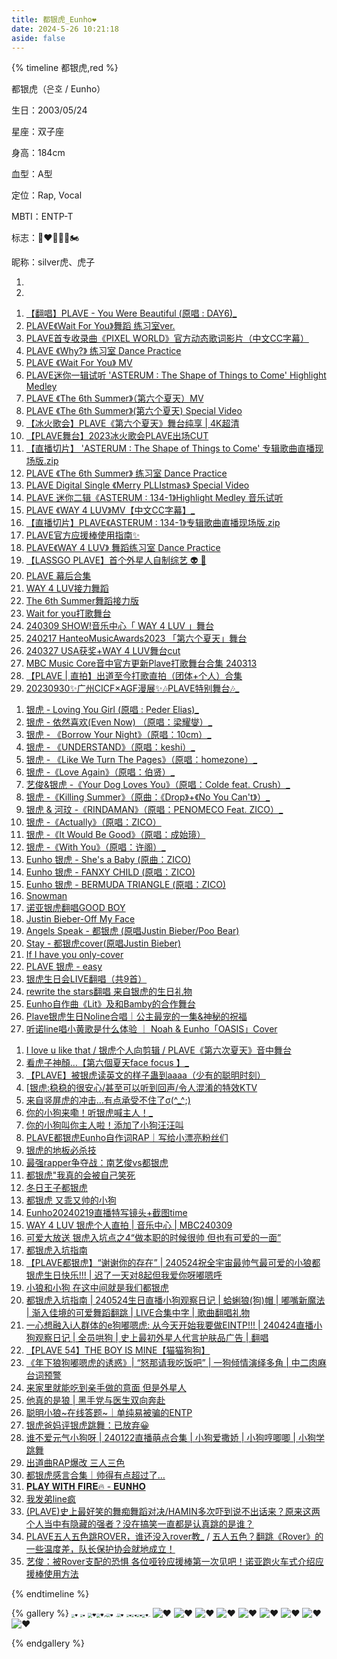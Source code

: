 ```yaml
---
title: 都银虎_Eunho❤️
date: 2024-5-26 10:21:18
aside: false
---
```


{% timeline 都银虎,red %}

<!-- timeline 个人资料 -->

都银虎（은호 / Eunho）

生日：2003/05/24

星座：双子座

身高：184cm

血型：A型

定位：Rap, Vocal

MBTI：ENTP-T

标志：🐺❤️‍🔥🐶🍎🏍️

昵称：silver虎、虎子

<!-- endtimeline -->

<!-- timeline TMI -->

1. 
2. 

<!-- endtimeline -->

<!-- timeline 官方物料 -->

1. [【翻唱】PLAVE - You Were Beautiful (原唱 : DAY6)_](https://www.bilibili.com/video/BV1hM411Q7vJ/?spm_id_from=333.999.0.0&vd_source=683accdf4a366c372d15625bf59c99d7)
2. [PLAVE《Wait For You》舞蹈 练习室ver.](https://www.bilibili.com/video/BV1Wg4y1L7zX/?spm_id_from=333.999.0.0&vd_source=683accdf4a366c372d15625bf59c99d7)
3. [PLAVE首专收录曲《PIXEL WORLD》官方动态歌词影片（中文CC字幕）](https://www.bilibili.com/video/BV1XM411M7M4/?spm_id_from=333.999.0.0&vd_source=683accdf4a366c372d15625bf59c99d7)
4. [PLAVE 《Why?》 练习室 Dance Practice](https://www.bilibili.com/video/BV1VW4y1o7J1/?spm_id_from=333.999.0.0&vd_source=683accdf4a366c372d15625bf59c99d7)
5. [PLAVE 《Wait For You》 MV ](https://www.bilibili.com/video/BV19o4y167nz/?spm_id_from=333.999.0.0&vd_source=683accdf4a366c372d15625bf59c99d7)
6. [PLAVE迷你一辑试听 'ASTERUM : The Shape of Things to Come' Highlight Medley](https://www.bilibili.com/video/BV1bu41177SV/?spm_id_from=333.999.0.0&vd_source=683accdf4a366c372d15625bf59c99d7)
7. [PLAVE 《The 6th Summer》（第六个夏天）MV](https://www.bilibili.com/video/BV1Fw411Q7xk/?spm_id_from=333.999.0.0&vd_source=683accdf4a366c372d15625bf59c99d7)
8. [PLAVE 《The 6th Summer》(第六个夏天) Special Video ](https://www.bilibili.com/video/BV1bm4y1T75z/?spm_id_from=333.999.0.0&vd_source=683accdf4a366c372d15625bf59c99d7)
9. [【冰火歌会】PLAVE《第六个夏天》舞台纯享 | 4K超清](https://www.bilibili.com/video/BV1dN4y1o7at/?spm_id_from=333.999.0.0&vd_source=683accdf4a366c372d15625bf59c99d7)
10. [【PLAVE舞台】2023冰火歌会PLAVE出场CUT](https://www.bilibili.com/video/BV11F41127jj/?spm_id_from=333.337.search-card.all.click&vd_source=683accdf4a366c372d15625bf59c99d7)
11. [【直播切片】 'ASTERUM : The Shape of Things to Come' 专辑歌曲直播现场版.zip](https://www.bilibili.com/video/BV1A94y167VK/?spm_id_from=333.999.0.0&vd_source=683accdf4a366c372d15625bf59c99d7)
12. [PLAVE 《The 6th Summer》 练习室 Dance Practice](https://www.bilibili.com/video/BV1kp4y1T7XF/?spm_id_from=333.999.0.0&vd_source=683accdf4a366c372d15625bf59c99d7)
13. [PLAVE Digital Single 《Merry PLLIstmas》 Special Video](https://www.bilibili.com/video/BV12C4y1F7j2/?spm_id_from=333.999.0.0&vd_source=683accdf4a366c372d15625bf59c99d7)
14. [PLAVE 迷你二辑《ASTERUM : 134-1》Highlight Medley 音乐试听](https://www.bilibili.com/video/BV1Xx421Z7Kn/?spm_id_from=333.999.0.0&vd_source=683accdf4a366c372d15625bf59c99d7)
15. [PLAVE 《WAY 4 LUV》MV【中文CC字幕】_](https://www.bilibili.com/video/BV1Um411S7gy/?spm_id_from=333.999.0.0&vd_source=683accdf4a366c372d15625bf59c99d7)
16. [【直播切片】PLAVE《ASTERUM : 134-1》专辑歌曲直播现场版.zip](https://www.bilibili.com/video/BV1PH4y1E74r/?spm_id_from=333.999.0.0&vd_source=683accdf4a366c372d15625bf59c99d7)
17. [PLAVE官方应援棒使用指南✨](https://www.bilibili.com/video/BV1Wx4y1a7of/?spm_id_from=333.999.0.0&vd_source=683accdf4a366c372d15625bf59c99d7)
18. [PLAVE《WAY 4 LUV》 舞蹈练习室 Dance Practice](https://www.bilibili.com/video/BV1aZ421s7i2/?spm_id_from=333.999.0.0&vd_source=683accdf4a366c372d15625bf59c99d7)
19. [【LASSGO PLAVE】首个外星人自制综艺 👽 🎥](https://space.bilibili.com/3493141629896727/channel/seriesdetail?sid=4112401)
20. [PLAVE 幕后合集](https://space.bilibili.com/3493141629896727/channel/seriesdetail?sid=3798294)
21. [WAY 4 LUV接力舞蹈](https://www.bilibili.com/video/BV1eu4m1T7sS/?spm_id_from=333.337.search-card.all.click&vd_source=683accdf4a366c372d15625bf59c99d7)
22. [The 6th Summer舞蹈接力版](https://www.bilibili.com/video/BV1Xu4y167Jx/?spm_id_from=333.337.search-card.all.click&vd_source=683accdf4a366c372d15625bf59c99d7)
23. [Wait for you打歌舞台](https://www.bilibili.com/video/BV1r24y1x7Mk/?spm_id_from=333.337.search-card.all.click&vd_source=683accdf4a366c372d15625bf59c99d7)
24. [240309 SHOW!音乐中心「 WAY 4 LUV 」舞台](https://www.bilibili.com/video/BV1iW421c7k8/?spm_id_from=333.337.search-card.all.click&vd_source=683accdf4a366c372d15625bf59c99d7)
25. [240217 HanteoMusicAwards2023 「第六个夏天」舞台](https://www.bilibili.com/video/BV1Fv421y7Fn/?spm_id_from=333.337.search-card.all.click&vd_source=683accdf4a366c372d15625bf59c99d7)
26. [240327 USA获奖+WAY 4 LUV舞台cut](https://www.bilibili.com/video/BV1gx421X7V2/?spm_id_from=333.337.search-card.all.click&vd_source=683accdf4a366c372d15625bf59c99d7)
27. [MBC Music Core音中官方更新Plave打歌舞台合集 240313](https://www.bilibili.com/video/BV1g2421N76P/?spm_id_from=333.337.search-card.all.click&vd_source=683accdf4a366c372d15625bf59c99d7)
28. [【PLAVE | 直拍】出道至今打歌直拍（团体+个人）合集](https://www.bilibili.com/video/BV1b2421N7bq/?spm_id_from=333.337.search-card.all.click&vd_source=683accdf4a366c372d15625bf59c99d7)
29. [20230930✨广州CICF×AGF漫展✨🎶PLAVE特别舞台🎶_](https://www.bilibili.com/video/BV1fu411T7Nh/?spm_id_from=333.337.search-card.all.click&vd_source=683accdf4a366c372d15625bf59c99d7)

<!-- endtimeline -->

<!-- timeline 翻唱/翻跳Cover -->

1. [银虎 - Loving You Girl (原唱 : Peder Elias)_](https://www.bilibili.com/video/BV1aN4y1y7Pe/?spm_id_from=333.999.0.0&vd_source=683accdf4a366c372d15625bf59c99d7)
2. [银虎 - 依然喜欢(Even Now) （原唱：梁耀燮）_](https://www.bilibili.com/video/BV1Zg4y1R7Lw/?spm_id_from=333.999.0.0&vd_source=683accdf4a366c372d15625bf59c99d7)
3. [银虎 - 《Borrow Your Night》（原唱：10cm）_](https://www.bilibili.com/video/BV1hN411T7bk/?spm_id_from=333.999.0.0&vd_source=683accdf4a366c372d15625bf59c99d7)
4. [银虎 - 《UNDERSTAND》（原唱：keshi）_](https://www.bilibili.com/video/BV1Wc41127eu/?spm_id_from=333.999.0.0&vd_source=683accdf4a366c372d15625bf59c99d7)
5. [银虎 - 《Like We Turn The Pages》（原唱：homezone）_](https://www.bilibili.com/video/BV1pN4y147uq/?spm_id_from=333.999.0.0&vd_source=683accdf4a366c372d15625bf59c99d7)
6. [银虎 -《Love Again》（原唱：伯贤）_](https://www.bilibili.com/video/BV1Bi4y1H7ix/?spm_id_from=333.999.0.0&vd_source=683accdf4a366c372d15625bf59c99d7)
7. [艺俊&银虎 -《Your Dog Loves You》（原唱：Colde feat. Crush）_](https://www.bilibili.com/video/BV1dm411Z7F6/?spm_id_from=333.999.0.0&vd_source=683accdf4a366c372d15625bf59c99d7)
8. [ 银虎 -《Killing Summer》（原曲：《Drop》+《No You Can't》）_](https://www.bilibili.com/video/BV1Wf421Z7sL/?spm_id_from=333.999.0.0&vd_source=683accdf4a366c372d15625bf59c99d7)
9. [银虎 & 河玟 -《RINDAMAN》（原唱：PENOMECO Feat. ZICO）_](https://www.bilibili.com/video/BV1R1421S7mR/?spm_id_from=333.999.0.0&vd_source=683accdf4a366c372d15625bf59c99d7)
10. [ 银虎 -《Actually》（原唱：ZICO）](https://www.bilibili.com/video/BV1sA4m1w723/?spm_id_from=333.999.0.0&vd_source=683accdf4a366c372d15625bf59c99d7)
11. [ 银虎 -《It Would Be Good》（原唱：成始璄）](https://www.bilibili.com/video/BV1wK421a7zQ/?spm_id_from=333.999.0.0&vd_source=683accdf4a366c372d15625bf59c99d7)
12. [银虎 -《With You》（原唱：许阁）_](https://www.bilibili.com/video/BV1Bf421R7Um/?spm_id_from=333.999.0.0&vd_source=683accdf4a366c372d15625bf59c99d7)
13. [Eunho 银虎 - She's a Baby (原曲：ZICO) ](https://www.bilibili.com/video/BV1dg4y177sa/?spm_id_from=333.999.0.0&vd_source=683accdf4a366c372d15625bf59c99d7)
14. [Eunho 银虎 - FANXY CHILD (原唱：ZICO) ](https://www.bilibili.com/video/BV1dL41117oS/?spm_id_from=333.999.0.0&vd_source=683accdf4a366c372d15625bf59c99d7)
15. [Eunho 银虎 - BERMUDA TRIANGLE (原唱：ZICO) ](https://www.bilibili.com/video/BV1Q54y1u7PE/?spm_id_from=333.999.0.0&vd_source=683accdf4a366c372d15625bf59c99d7)
16. [Snowman](https://www.bilibili.com/video/BV1NC4y1N7BE/?spm_id_from=333.337.search-card.all.click&vd_source=683accdf4a366c372d15625bf59c99d7)
17. [诺亚银虎翻唱GOOD BOY](https://www.bilibili.com/video/BV1fx4y1S7DP/?spm_id_from=333.337.search-card.all.click&vd_source=683accdf4a366c372d15625bf59c99d7)
18. [Justin Bieber-Off My Face](https://www.bilibili.com/video/BV1Yy4y1F7tD/?spm_id_from=333.337.search-card.all.click&vd_source=683accdf4a366c372d15625bf59c99d7)
19. [Angels Speak - 都银虎 (原唱Justin Bieber/Poo Bear)](https://www.bilibili.com/video/BV1hj411L719/?spm_id_from=333.337.search-card.all.click&vd_source=683accdf4a366c372d15625bf59c99d7)
20. [Stay - 都银虎cover(原唱Justin Bieber)](https://www.bilibili.com/video/BV1da4y127SQ/?spm_id_from=333.337.search-card.all.click&vd_source=683accdf4a366c372d15625bf59c99d7)
21. [If I have you only-cover](https://www.bilibili.com/video/BV16e411X7oy/?spm_id_from=333.999.0.0&vd_source=683accdf4a366c372d15625bf59c99d7)
22. [PLAVE 银虎 - easy](https://www.bilibili.com/video/BV1Cu4m1u7PY/?spm_id_from=333.999.0.0&vd_source=683accdf4a366c372d15625bf59c99d7)
23. [银虎生日会LIVE翻唱（共9首）](https://www.bilibili.com/video/BV1hJ4m1P7Gx/?spm_id_from=333.999.0.0&vd_source=683accdf4a366c372d15625bf59c99d7)
24. [rewrite the stars翻唱 来自银虎的生日礼物](https://www.bilibili.com/video/BV1Xm421K7Yv/?spm_id_from=333.788.top_right_bar_window_custom_collection.content.click&vd_source=683accdf4a366c372d15625bf59c99d7)
25. [Eunho自作曲《Lit》及和Bamby的合作舞台](https://www.bilibili.com/video/BV1xq421F7ia/?spm_id_from=333.337.search-card.all.click&vd_source=683accdf4a366c372d15625bf59c99d7)
25. [Plave银虎生日Noline合唱｜公主最宠的一集&神秘的祝福](https://www.bilibili.com/video/BV1js42137iz/?spm_id_from=333.999.0.0&vd_source=683accdf4a366c372d15625bf59c99d7)
25. [听诺line唱小黄歌是什么体验 ｜ Noah & Eunho「OASIS」Cover](https://www.bilibili.com/video/BV1UQ4y1V7Yu/?spm_id_from=333.999.0.0&vd_source=683accdf4a366c372d15625bf59c99d7)

<!-- endtimeline -->

<!-- timeline 常看常新的切片 -->

1. [I love u like that / 银虎个人向剪辑 / PLAVE《第六次夏天》音中舞台](https://www.bilibili.com/video/BV17u411N7WH/?spm_id_from=333.999.0.0&vd_source=683accdf4a366c372d15625bf59c99d7)
2. [看虎子神顏…【第六個夏天face focus 】_](https://www.bilibili.com/video/BV1wm4y1T7Sq/?spm_id_from=333.999.0.0&vd_source=683accdf4a366c372d15625bf59c99d7)
3. [【PLAVE】被银虎读英文的样子蛊到aaaa（少有的聪明时刻）](https://www.bilibili.com/video/BV1F24y1j7GV/?spm_id_from=333.999.0.0&vd_source=683accdf4a366c372d15625bf59c99d7)
4. [[银虎:稳稳的很安心/甚至可以听到回声/令人混淆的特效KTV](https://www.bilibili.com/video/BV17H4y1U7XY/?spm_id_from=333.999.0.0&vd_source=683accdf4a366c372d15625bf59c99d7)
5. [来自竖屏虎的冲击…有点承受不住了σ(^_^;) ](https://www.bilibili.com/video/BV1t94y1L7FV/?spm_id_from=333.999.0.0&vd_source=683accdf4a366c372d15625bf59c99d7)
6. [你的小狗来嘞！听银虎喊主人！_](https://www.bilibili.com/video/BV1gC4y1H7Jj/?spm_id_from=333.999.0.0&vd_source=683accdf4a366c372d15625bf59c99d7)
7. [你的小狗叫你主人啦！添加了小狗汪汪叫](https://www.bilibili.com/video/BV1Uj411e7JZ/?spm_id_from=333.999.0.0&vd_source=683accdf4a366c372d15625bf59c99d7)
8. [PLAVE都银虎Eunho自作词RAP｜写给小漂亮粉丝们](https://www.bilibili.com/video/BV1ia4y1m7vM/?spm_id_from=333.999.0.0&vd_source=683accdf4a366c372d15625bf59c99d7)
9. [银虎的地板必杀技](https://www.bilibili.com/video/BV1dZ4y1J7qJ/?spm_id_from=333.999.0.0&vd_source=683accdf4a366c372d15625bf59c99d7)
10. [最强rapper争夺战：南艺俊vs都银虎](https://www.bilibili.com/video/BV1Kg4y1e7Li/?spm_id_from=333.999.0.0&vd_source=683accdf4a366c372d15625bf59c99d7)
11. [都银虎"我真的会被自己笑死](https://www.bilibili.com/video/BV1K94y1k7wH/?spm_id_from=333.999.0.0&vd_source=683accdf4a366c372d15625bf59c99d7)
12. [冬日王子都银虎](https://www.bilibili.com/video/BV1CJ4m1s71m/?spm_id_from=333.999.0.0&vd_source=683accdf4a366c372d15625bf59c99d7)
13. [都银虎 又乖又帅的小狗](https://www.bilibili.com/video/BV1ku4m1N7va/?spm_id_from=333.999.0.0&vd_source=683accdf4a366c372d15625bf59c99d7)
14. [Eunho20240219直播特写镜头+截图time](https://www.bilibili.com/video/BV13J4m1s7KC/?spm_id_from=333.999.0.0&vd_source=683accdf4a366c372d15625bf59c99d7)
15. [WAY 4 LUV 银虎个人直拍 | 音乐中心 | MBC240309](https://www.bilibili.com/video/BV1hr421n76q/?spm_id_from=333.999.0.0&vd_source=683accdf4a366c372d15625bf59c99d7)
16. [可爱大放送 银虎入坑点之4“做本职的时候很帅 但也有可爱的一面”](https://www.bilibili.com/video/BV1b1421B7A5/?spm_id_from=333.999.0.0&vd_source=683accdf4a366c372d15625bf59c99d7)
17. [都银虎入坑指南](https://www.bilibili.com/video/BV1LU411d7Kc/?spm_id_from=333.999.0.0&vd_source=683accdf4a366c372d15625bf59c99d7)
18. [【PLAVE都银虎】“谢谢你的存在” | 240524祝全宇宙最帅气最可爱的小狼都银虎生日快乐!!! | 迟了一天对8起但我爱你呀嘟嗯呼](https://www.bilibili.com/video/BV19J4m1w7zo/?spm_id_from=333.999.0.0&vd_source=683accdf4a366c372d15625bf59c99d7)
18. [小狼和小狗 在这中间就是我们都银虎](https://www.bilibili.com/video/BV1Ay411h71q/?spm_id_from=333.999.0.0&vd_source=683accdf4a366c372d15625bf59c99d7)
18. [都银虎入坑指南 | 240524生日直播小狗观察日记 | 蛤蜊狼(狗)帽 | 嘟嘴新魔法 | 渐入佳境的可爱舞蹈翻跳 | LIVE合集中字 | 歌曲翻唱礼物](https://www.bilibili.com/video/BV1rD421u7nF/?spm_id_from=333.999.0.0&vd_source=683accdf4a366c372d15625bf59c99d7)
18. [一心想融入i人群体的e狗嘟嗯虎: 从今天开始我要做EINTP!!! | 240424直播小狗观察日记 | 全员哄狗 | 史上最初外星人代言护肤品广告 | 翻唱](https://www.bilibili.com/video/BV1zu4m1F78L/?spm_id_from=333.999.0.0&vd_source=683accdf4a366c372d15625bf59c99d7)
18. [【PLAVE 54】THE BOY IS MINE【猫猫狗狗】](https://www.bilibili.com/video/BV1Lp421S7o5/?spm_id_from=333.999.0.0&vd_source=683accdf4a366c372d15625bf59c99d7)
18. [《年下狼狗嘟嗯虎的诱惑》| “怒那请我吃饭吧” | 一狗倾情演绎多角 | 中二肉麻台词预警](https://www.bilibili.com/video/BV1Km421x7P6/?spm_id_from=333.999.0.0&vd_source=683accdf4a366c372d15625bf59c99d7)
18. [来家里就能吃到亲手做的意面 但是外星人](https://www.bilibili.com/video/BV1dp421o7q7/?spm_id_from=333.999.0.0&vd_source=683accdf4a366c372d15625bf59c99d7)
18. [他真的是狼 | 黑手党与医生双向奔赴](https://www.bilibili.com/video/BV1kC411x7qg/?spm_id_from=333.999.0.0&vd_source=683accdf4a366c372d15625bf59c99d7)
18. [聪明小狼~在线答题~｜单纯易被骗的ENTP](https://www.bilibili.com/video/BV15x4y117Rd/?spm_id_from=333.999.0.0&vd_source=683accdf4a366c372d15625bf59c99d7)
18. [银虎爸妈评银虎跳舞：已放弃😀](https://www.bilibili.com/video/BV1JZ4y1n7cQ/?spm_id_from=333.999.0.0&vd_source=683accdf4a366c372d15625bf59c99d7)
18. [谁不爱元气小狗呀 | 240122直播萌点合集 | 小狗爱撒娇 | 小狗哼唧唧 | 小狗学跳舞](https://www.bilibili.com/video/BV11e411n77R/?spm_id_from=333.999.0.0&vd_source=683accdf4a366c372d15625bf59c99d7)
18. [出道曲RAP爆改 三人三色](https://www.bilibili.com/video/BV1vW4y1w7X6/?spm_id_from=333.999.0.0&vd_source=683accdf4a366c372d15625bf59c99d7)
18. [都银虎感言合集｜帅得有点超过了… ](https://www.bilibili.com/video/BV1Be411q7gg/?spm_id_from=333.999.0.0&vd_source=683accdf4a366c372d15625bf59c99d7)
18. [ 𝐏𝐋𝐀𝐘 𝐖𝐈𝐓𝐇 𝐅𝐈𝐑𝐄🔥 - 𝐄𝐔𝐍𝐇𝐎](https://www.bilibili.com/video/BV1zP41187nc/?spm_id_from=333.999.0.0&vd_source=683accdf4a366c372d15625bf59c99d7)
18. [我发弟line疯](https://www.bilibili.com/video/BV1rh4y1U75k/?spm_id_from=333.999.0.0&vd_source=683accdf4a366c372d15625bf59c99d7)
18. [(PLAVE)史上最好笑的舞痴舞蹈对决/HAMIN多次吓到说不出话来？原来这两个人当中有隐藏的强者？没在搞笑一直都是认真跳的是谁？](https://www.bilibili.com/video/BV1sk4y1j7DD/?spm_id_from=333.999.0.0&vd_source=683accdf4a366c372d15625bf59c99d7)
18. [PLAVE五人五色跳ROVER，谁还没入rover教_](https://www.bilibili.com/video/BV1824y1j7BW/?spm_id_from=333.999.0.0&vd_source=683accdf4a366c372d15625bf59c99d7) / [五人五色？翻跳《Rover》的一些温度差，队长保护协会就地成立！](https://www.bilibili.com/video/BV1mv4y1G7ck/?spm_id_from=333.788.recommend_more_video.-1&vd_source=683accdf4a366c372d15625bf59c99d7)
18. [艺俊：被Rover支配的恐惧 各位哑铃应援棒第一次见吧！诺亚跑火车式介绍应援棒使用方法](https://www.bilibili.com/video/BV1Na4y1T7qe/?spm_id_from=333.999.0.0&vd_source=683accdf4a366c372d15625bf59c99d7)

<!-- endtimeline -->

{% endtimeline %}



{% gallery %}
<img src="https://img2.imgtp.com/2024/05/26/nZ79k4DM.jpg" alt="❤️" style="zoom: 33%;" />
<img src="https://img2.imgtp.com/2024/05/26/HpZegBLK.jpg" alt="❤️" style="zoom:26%;" />
<img src="https://img2.imgtp.com/2024/05/26/NiuPop6k.jpg" alt="❤️" style="zoom:46%;" /><img src="https://img2.imgtp.com/2024/05/26/HCfYZv3M.jpg" alt="❤️" style="zoom:40%;" /><img src="https://img2.imgtp.com/2024/05/26/l5QglLAf.jpg" alt="❤️" style="zoom:14%;" /><img src="https://img2.imgtp.com/2024/05/26/8olJEKrN.jpg" alt="❤️" style="zoom:35%;" />
<img src="https://img2.imgtp.com/2024/05/26/6paLtpnf.jpg" alt="❤️" style="zoom:8%;" /><img src="https://img2.imgtp.com/2024/05/26/7MkXZ7ge.jpg" alt="❤️" style="zoom: 35%;" />
<img src="https://img2.imgtp.com/2024/05/26/VErZWb6R.jpg" alt="❤️" style="zoom:28%;" /><img src="https://img2.imgtp.com/2024/05/26/jhixl4iz.jpg" alt="❤️" style="zoom:28%;" /><img src="https://img2.imgtp.com/2024/05/26/iEB77DIJ.jpg" alt="❤️" style="zoom:28%;" /><img src="https://img2.imgtp.com/2024/05/26/l6rU950n.jpg" alt="❤️" style="zoom: 33%;" /><img src="https://img2.imgtp.com/2024/05/26/qtoDUYO5.jpg" alt="❤️" style="zoom: 9%;" />
![❤️](https://img2.imgtp.com/2024/05/27/pDUg3MYb.jpg)
![❤️](https://img2.imgtp.com/2024/05/27/HTOD9VzF.jpg)
![❤️](https://img2.imgtp.com/2024/05/27/6uoVujod.jpg)
![❤️](https://img2.imgtp.com/2024/05/27/1RCgTyJX.jpg)
![❤️](https://img2.imgtp.com/2024/05/27/r99UAjuH.jpg)
![❤️](https://img2.imgtp.com/2024/05/27/UlerRb6H.jpg)
![❤️](https://img2.imgtp.com/2024/05/27/67aNTMCh.jpg)
![❤️](https://img2.imgtp.com/2024/05/27/q33N9k2b.jpg)
![❤️](https://img2.imgtp.com/2024/05/26/joVPJ8Ca.jpg)


{% endgallery %}
